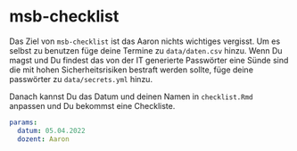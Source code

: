 
# msb-checklist

<!-- badges: start -->
<!-- badges: end -->

Das Ziel von `msb-checklist` ist das Aaron nichts wichtiges vergisst.
Um es selbst zu benutzen füge deine Termine zu `data/daten.csv` hinzu.
Wenn Du magst und Du findest das von der IT generierte Passwörter eine Sünde sind die mit hohen Sicherheitsrisiken bestraft werden sollte, füge deine passwörter zu `data/secrets.yml` hinzu.

Danach kannst Du das Datum und deinen Namen in `checklist.Rmd` anpassen und Du bekommst eine Checkliste.

```yaml
params:
  datum: 05.04.2022
  dozent: Aaron
```
